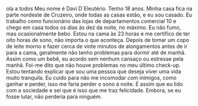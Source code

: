 ola a todos
Meu nome é Davi D`Eleutério. Tenho 18 anos. Minha casa fica na parte nordeste de Cruzeiro, onde todas as casas estão, e eu sou casado. Eu trabalho como funcionário das lojas de departamentos comercial 10 e chego em casa todos os dias às dez da noite, no máximo. Eu não fumo, mas ocasionalmente bebo. Estou na cama às 23 horas e me certifico de ter oito horas de sono, não importa o que aconteça. Depois de tomar um copo de leite morno e fazer cerca de vinte minutos de alongamentos antes de ir para a cama, geralmente não tenho problemas para dormir até de manhã. Assim como um bebê, eu acordo sem nenhum cansaço ou estresse pela manhã. Foi-me dito que não houve problemas no meu último check-up. Estou tentando explicar que sou uma pessoa que deseja viver uma vida muito tranquila. Eu cuido para não me incomodar com inimigos, como ganhar e perder, isso me faria perder o sono à noite. É assim que eu lido com a sociedade e sei que é isso que me traz felicidade. Embora, se eu fosse lutar, não perderia para ninguém.



